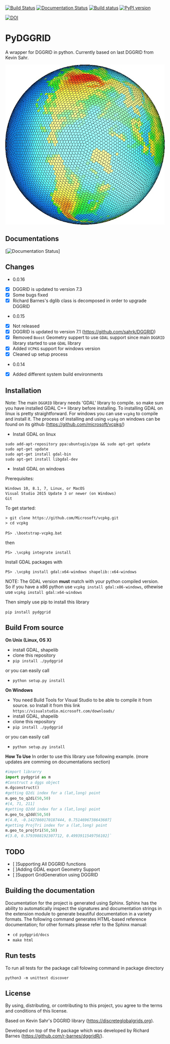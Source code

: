 
[![Build Status](https://travis-ci.org/am2222/pydggrid.svg?branch=master)](https://travis-ci.org/am2222/pydggrid)  [![Documentation Status](https://readthedocs.org/projects/pydggrid/badge/?version=latest)](https://pydggrid.readthedocs.io/en/latest/?badge=latest)  [![Build status](https://ci.appveyor.com/api/projects/status/pldf8fuw9bd5mvsm?svg=true)](https://ci.appveyor.com/project/am2222/pydggrid)   [![PyPI version](https://badge.fury.io/py/pydggrid.svg)](https://badge.fury.io/py/pydggrid)

 [![DOI](https://zenodo.org/badge/175857508.svg)](https://zenodo.org/badge/latestdoi/175857508)
     
      
PyDGGRID
==============

A wrapper for DGGRID in python. Currently based on last DGGRID from Kevin Sahr.

<p align="center">
  <img src="https://github.com/am2222/pydggrid/blob/master/docs/L6kmP.jpg?raw=true" alt="SPyDGGRID"/>
</p>


Documentations
--------------
[![Documentation Status](https://readthedocs.org/projects/pydggrid/badge/?version=latest)]

Changes
------------
- 0.0.16
- [x] DGGRID is updated to version 7.3
- [x] Some bugs fixed
- [x] Richard Barnes's dglib class is decomposed in order to upgrade DGGRID 

- 0.0.15
- [x] Not released
- [x] DGGRID is updated to version 7.1 (https://github.com/sahrk/DGGRID)
- [x] Removed `Boost` Geometry suppert to use `GDAL` support since main `DGGRID` library started to use `GDAL` library
- [x] Added `VCPKG` support for windows version
- [x] Cleaned up setup process

- 0.0.14
- [x] Added different system build environments 


Installation
------------

Note: The main `DGGRID` library needs 'GDAL' library to compile. so make sure you have installed GDAL C++ library before installing. To installing GDAL on linux is pretty straightforward. For windows you can use `vcpkg` to compile and install it. The process of installing and using `vcpkg` on windows can be found on its github (https://github.com/microsoft/vcpkg/)

- Install GDAL on linux
```
sudo add-apt-repository ppa:ubuntugis/ppa && sudo apt-get update
sudo apt-get update
sudo apt-get install gdal-bin
sudo apt-get install libgdal-dev
```

- Install GDAL on windows

Prerequisites:
```
Windows 10, 8.1, 7, Linux, or MacOS
Visual Studio 2015 Update 3 or newer (on Windows)
Git
```
To get started:
```
> git clone https://github.com/Microsoft/vcpkg.git
> cd vcpkg

PS> .\bootstrap-vcpkg.bat
```
then

```
PS> .\vcpkg integrate install
```
Install GDAL packages with
```
PS> .\vcpkg install gdal:x64-windows shapelib::x64-windows
```
NOTE: The GDAL version **must** match with your python compiled version. So if you have a x86 python use `vcpkg install gdal:x86-windows`, othewise use `vcpkg install gdal:x64-windows`

Then simply use pip to install this library

`pip install pydggrid`


Build From source
------------
**On Unix (Linux, OS X)**
 - install GDAL, shapelib
 - clone this repository
 - `pip install ./pydggrid`
 
 or you can easily call
 
 - `python setup.py install`
 
**On Windows**
 - You need Build Tools for Visual Studio to be able to compile it from source. so Install it from this link `https://visualstudio.microsoft.com/downloads/`
 - install GDAL, shapelib
 - clone this repository
 - `pip install ./pydggrid`
 
 or you can easily call
 
 - `python setup.py install`

**How To Use**
In order to use this library use following example. (more updates are comming on documentations section)
```python
#import librarry
import pydggrid as m
#Construct a dggs object
m.dgconstruct()
#getting Q2di index for a (lat,long) point
m.geo_to_q2di(50,50)
#[4, 71, 211]
#getting Q2dd index for a (lat,long) point
m.geo_to_q2dd(50,50)
#[4.0, -0.1427860170187444, 0.7514696738643607]
#getting ProjTri index for a (lat,long) point
m.geo_to_projtri(50,50)
#[3.0, 0.5793988192307712, 0.4993911549756102]`
```



TODO
--------------------------
- [ ]Supporting All DGGRID functions
- [ ]Adding GDAL export Geometry Support
- [ ]Support GridGeneration using DGGRID 

Building the documentation
--------------------------

Documentation for the project is generated using Sphinx. Sphinx has the
ability to automatically inspect the signatures and documentation strings in
the extension module to generate beautiful documentation in a variety formats.
The following command generates HTML-based reference documentation; for other
formats please refer to the Sphinx manual:

 - `cd pydggrid/docs`
 - `make html`


Run tests
---------
To run all tests for the package call folowing command in package directory

```
python3 -m unittest discover
```

License
-------

By using, distributing, or contributing to this project, you agree to the
terms and conditions of this license.

Based on Kevin Sahr's DGGRID library (https://discreteglobalgrids.org).

Developed on top of the R package which was developed by Richard Barnes (https://github.com/r-barnes/dggridR/).
